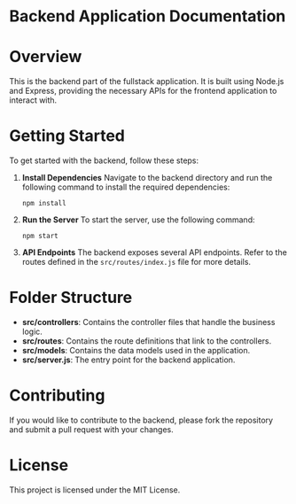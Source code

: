 # Backend Application Documentation

# Overview
This is the backend part of the fullstack application. It is built using Node.js and Express, providing the necessary APIs for the frontend application to interact with.

# Getting Started
To get started with the backend, follow these steps:

1. **Install Dependencies**
   Navigate to the backend directory and run the following command to install the required dependencies:
   ```
   npm install
   ```

2. **Run the Server**
   To start the server, use the following command:
   ```
   npm start
   ```

3. **API Endpoints**
   The backend exposes several API endpoints. Refer to the routes defined in the `src/routes/index.js` file for more details.

# Folder Structure
- **src/controllers**: Contains the controller files that handle the business logic.
- **src/routes**: Contains the route definitions that link to the controllers.
- **src/models**: Contains the data models used in the application.
- **src/server.js**: The entry point for the backend application.

# Contributing
If you would like to contribute to the backend, please fork the repository and submit a pull request with your changes.

# License
This project is licensed under the MIT License.